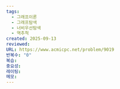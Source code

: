 ```yaml
---
tags:
  - 그래프이론
  - 그래프탐색
  - 너비우선탐색
  - 역추척
created: 2025-09-13
reviewed:
URL: https://www.acmicpc.net/problem/9019
반복수: "0"
복습:
중요성:
레이팅:
메모:
---
```

